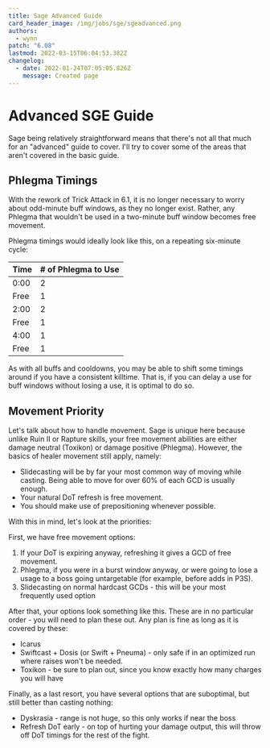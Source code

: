 ```yaml
---
title: Sage Advanced Guide
card_header_image: /img/jobs/sge/sgeadvanced.png
authors:
  - wynn
patch: "6.08"
lastmod: 2022-03-15T06:04:53.382Z
changelog:
  - date: 2022-01-24T07:05:05.826Z
    message: Created page
---
```

# Advanced SGE Guide

Sage being relatively straightforward means that there's not all that much for an "advanced" guide to cover. I'll  try to cover some of the areas that aren't covered in the basic guide. 



## Phlegma Timings

With the rework of Trick Attack in 6.1, it is no longer necessary to worry about odd-minute buff windows, as they no longer exist. Rather, any Phlegma that wouldn't be used in a two-minute buff window becomes free movement.


Phlegma timings would ideally look like this, on a repeating six-minute cycle:

| Time | # of Phlegma to Use |
|------|---------------------|
| 0:00 | 2                   |
| Free | 1                   |
| 2:00 | 2                   |
| Free | 1                   |
| 4:00 | 1                   |
| Free | 1                   |






As with all buffs and cooldowns, you may be able to shift some timings around if you have a consistent killtime. That is, if you can delay a use for buff windows without losing a use, it is optimal to do so.



## Movement Priority

Let's talk about how to handle movement. Sage is unique here because unlike Ruin II or Rapture skills, your free movement abilities are either damage neutral (Toxikon) or damage positive (Phlegma). However, the basics of healer movement still apply, namely:

- Slidecasting will be by far your most common way of moving while casting. Being able to move for over 60% of each GCD is usually enough.
- Your natural DoT refresh is free movement.
- You should make use of prepositioning whenever possible.



With this in mind, let's look at the priorities:

First, we have free movement options:

1. If your DoT is expiring anyway, refreshing it gives a GCD of free movement.
2. Phlegma, if you were in a burst window anyway, or were going to lose a usage to a boss going untargetable (for example, before adds in P3S).
4. Slidecasting on normal hardcast GCDs - this will be your most frequently used option

After that, your options look something like this. These are in no particular order - you will need to plan these out.
Any plan is fine as long as it is covered by these:

- Icarus
- Swiftcast + Dosis (or Swift + Pneuma) - only safe if in an optimized run where raises won't be needed.
- Toxikon - be sure to plan out, since you know exactly how many charges you will have

Finally, as a last resort, you have several options that are suboptimal, but still better than casting nothing:

- Dyskrasia - range is not huge, so this only works if near the boss
- Refresh DoT early - on top of hurting your damage output, this will throw off DoT timings for the rest of the fight.

